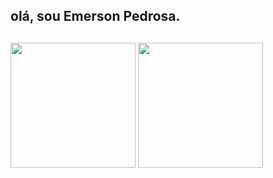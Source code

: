 ## olá, sou Emerson Pedrosa. 
##

<div>
  <img height = "200en"  src = "https://github-readme-stats.vercel.app/api?username=Emerson-P&theme=midnight-purple&icons=true&rank_icon=github"/>

  <img height = "200en"  src = "https://github-readme-stats.vercel.app/api/top-langs/?username=Emerson-P&layout=donut&theme=midnight-purple&icons=true&rank_icon=github"/>
</div>
